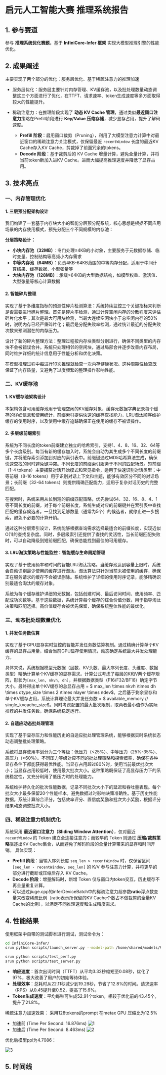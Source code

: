 # 启元人工智能大赛 推理系统报告

## 1. 参与赛道
参与 **推理系统优化赛题**，基于 **InfiniCore-Infer 框架** 实现大模型推理引擎的性能优化。

## 2. 成果阐述
主要实现了两个部分的优化：服务层优化、基于稀疏注意力的推理加速

- 服务层优化：服务层主要针对内存管理、KV缓存池，以及批处理数量动态调整这三个方面进行了优化，在TTFT、请求速率、token生成速度等多方面取得较大的性能提升。

- 稀疏注意力：在推理阶段实现了 **动态 KV Cache 管理**，通过类似**最近窗口注意力**策略在Prefill阶段进行 **Key/Value 压缩存储**，减少显存占用，提升了解码速度。
  - **Prefill 阶段**：启用窗口裁剪（Pruning），利用了大模型注意力计算中对最近窗口的稀疏注意力关注模式，仅保留最近 `recentWindow` 长度的最近KV Cache存入KV Cache，剪裁掉了前面冗余的tokens。
  - **Decode 阶段**：基于裁剪后的 KV Cache 增量计算，避免全量计算，并将当前token新加入进KV Cache。进而大幅提高推理速度并降低了显存占用。
## 3. 技术亮点

### 一、内存管理优化

#### 1. 三层预分配架构设计

我们构建了一套基于内存块大小的智能分层预分配系统，核心思想是根据不同应用场景的内存使用模式，预先分配三个不同规模的内存池：

**分层策略设计：**
- **小块内存池（32MB）**：专门处理≤4KB的小对象，主要服务于元数据存储、临时变量、控制结构等高频小内存需求
- **中等内存池（64MB）**：负责4KB-64KB范围的中等内存分配，适用于中间计算结果、缓存数据、小型张量等
- **大块内存池（128MB）**：承载>64KB的大型数据结构，如模型权重、激活值、大型张量等核心计算数据

#### 2. 智能碎片整理

实现了基于多维度指标的预测性碎片检测算法：系统持续监控三个关键指标来判断是否需要进行碎片整理。首先是碎片率检测，通过计算空闲内存的分散程度来评估碎片化水平；其次是最大可用块检测，当最大连续空闲块小于总空闲内存的50%时，说明内存已经严重碎片化；最后是分配失败率检测，通过统计最近的分配失败次数来预测潜在的内存压力。

设计了新的碎片整理方法：整理过程按内存块类型分别进行，确保不同类型的内存块不会被错误合并。系统只处理相邻的空闲块，通过局部合并逐步改善内存布局，同时维护详细的统计信息用于性能分析和优化决策。

在模型推理过程中每进行10次推理就检查一次内存健康状况。这种周期性检查既保证了内存质量，又避免了过度频繁的整理操作影响性能。

### 二、KV缓存池

#### 1. KV缓存池架构设计

本架构包含可用缓存池用于管理空闲的KV缓存对象，缓存元数据字典记录每个缓存的详细信息和使用统计，前缀索引提供快速的缓存查找能力，LRU淘汰顺序维护缓存的使用时序，以及使用中缓存追踪确保正在使用的缓存不被误操作。

#### 2. 多层级前缀索引

系统为不同长度的token前缀建立独立的哈希索引，支持1、4、8、16、32、64等多个长度级别。每当有新的缓存加入时，系统会自动为其生成多个不同长度的前缀键，并将缓存索引添加到对应的索引表中。前缀键通过MD5哈希算法生成，确保快速查找的同时避免键冲突。不同长度的前缀索引服务于不同的匹配场景。短前缀（1-4 tokens）主要捕获对话开始模式和常见指令，适用于快速识别对话类型；中等前缀（8-16 tokens）用于识别对话上下文和主题，能够有效区分不同的对话场景；长前缀（32-64 tokens）则提供精确匹配能力，适用于复杂对话历史的完整匹配。

在搜索时，系统采用从长到短的前缀匹配策略，优先尝试64、32、16、8、4、1等不同长度的前缀。对于每个前缀长度，系统生成对应的前缀键并在索引表中查找匹配的缓存候选者。一旦找到足够数量（通常为5个）的候选者，就停止进一步搜索，避免不必要的计算开销。

通过这种分层索引设计，系统能够根据查询需求选择最适合的前缀长度，实现近似O(1)的查找复杂度。同时，多层级索引还提供了查找的灵活性，当长前缀匹配失败时，可以自动降级到短前缀匹配，确保总能找到最佳的可用缓存。

#### 3. LRU淘汰策略与性能监控：智能缓存生命周期管理

实现了基于使用频率和时间的智能LRU淘汰策略。当缓存池达到容量上限时，系统会自动识别最少使用的缓存进行淘汰。淘汰算法只针对当前未被使用的缓存，确保正在服务请求的缓存不会被误删除。系统维护了详细的使用时序记录，能够精确识别最适合淘汰的缓存对象。

系统为每个缓存维护详细的元数据，包括创建时间、最后访问时间、使用频率、匹配成功次数等。基于这些数据，系统计算每个缓存的综合价值分数，用于指导淘汰决策和匹配选择。高价值缓存会被优先保留，确保系统整体性能的最优化。

### 三、动态批处理数量优化

#### 1. 并发任务数估算

实现了基于GPU显存实时监控的智能并发任务数估算机制。通过精确计算单个KV缓存的显存占用量，结合当前GPU显存使用情况，动态确定系统最大并发处理能力。

具体来说，系统根据模型元数据（层数、KV头数、最大序列长度、头维度、数据类型）精确计算单个KV缓存的显存需求。计算公式考虑了每层的K和V两个缓存矩阵，形状为`[max_len, nkvh, dh]`，并根据数据类型（F16/F32/BF16）确定字节大小。最终得出单个KV缓存的总显存占用 = $ max\_len \times nkvh \times dh \times dtype\_size \times 2 \times nlayer \times ndev$，之后基于剩余显存和单个KV缓存占用，系统计算理论最大并发任务数 = $ available\_memory // single\_kvcache\_size$。同时考虑配置的最大批次限制，取两者最小值作为实际推荐的并发任务数，确保系统稳定运行。

#### 2. 自适应动态批处理管理

实现了基于显存压力和性能历史的自适应批处理管理系统，能够根据实时系统状态动态调整批处理策略。

系统将显存使用率划分为三个等级：低压力（<25%）、中等压力（25%-35%）、高压力（>60%）。不同压力等级对应不同的批处理策略和探索概率，确保在各种显存条件下都能获得最优性能。当显存占用超过80%时，使用当前最优批次大小；当显存占用较低时，使用最大批次大小。这种策略既保证了高显存压力下的系统稳定性，又充分利用了低压力时的处理能力。

系统维护持久化的批次性能数据，记录不同批次大小下的延迟和吞吐量表现。每个批次大小最多保留20个性能样本，避免数据过时影响决策准确性。基于历史性能数据，系统计算综合评分，包括效率评分、置信度奖励和批次大小奖励，根据评分结果动态调整批次大小。

### 四、稀疏注意力机制优化



系统采用 **最近窗口注意力（Sliding Window Attention）**，仅对最近 `recentWindow` 的 Token 建立全连接注意力；而较早的 Token 则通过 **压缩/裁剪策略**驱逐出KV Cache集合，从而避免了解码阶段的全量计算带来的显存和时间开销。
具体实现：
- **Prefill 阶段**：当输入序列长度 `seq_len > recentWindow` 时，仅保留区间 `[seq_len - recentWindow, seq_len]` 的 K/V 参与注意力计算，并将更早的部分进行截断或压缩后存入 KV Cache。
- **Decode 阶段**：增量解码时，新增 Token 仅与窗口内token交互，历史缓存不再全量重复计算。
- 可以通过jiuge.cpp的inferDeviceBatch中的稀疏注意力超参数**ratio**浮点数变量来改变稀疏比例（ratio表示所保留的KV Cache个数占不做裁剪的全量KV Cache的比例），以满足不同推理速度和生成精度需求。

## 4. 性能结果

<!-- 测试命令、性能数据、提升情况及截图 -->

使用框架中自带的测试脚本进行测试，测试命令为：

```bash
cd InfiniCore-Infer/
srun python scripts/launch_server.py --model-path /home/shared/models/9G7B_MHA --dev nvidia --ndev 1

srun python scripts/test_perf.py 
srun python scripts/test_server.py 
```

* **响应速度**：首次出词时间（TTFT）从平均3.32秒缩短至0.08秒，优化了97%，极大改善了用户的初始等待体验。
* **处理效率**：总耗时从22.11秒减少到19.28秒，节省了12.8%的时间。请求速率（RPS）从0.45提升至0.52，提高了15.6%。
* **Token生成速度**：平均每秒可生成52.91个token，相较于优化前的43.45个，提升了21.8%。

稀疏注意力加速效果：
采用128tokens的prompt 在metax GPU 压缩比为12.5%
- 加速前 (Time Per Second: 16.876ms)
![1](./baseline.png)
- 加速后 (Time Per Second: 8.463ms)
![2](./prune.png)

优化后模型ppl为4.7086：

![3](./ppl.png)

## 5. 时间线
